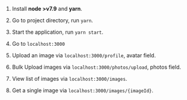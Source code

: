 1. Install **node >v7.9** and **yarn**.
2. Go to project directory, run `yarn`.
3. Start the application, run `yarn start`.
4. Go to `localhost:3000`


1. Upload an image via `localhost:3000/profile`, avatar field.
2. Bulk Upload images via `localhost:3000/photos/upload`, photos field.
3. View list of images via `localhost:3000/images`.
4. Get a single image via `localhost:3000/images/{imageId}`.
